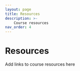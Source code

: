 ```yaml
---
layout: page
title: Resources
description: >-
    Course resources
nav_order: 4
---
```


# Resources

Add links to course resources here